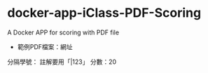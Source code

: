 # docker-app-iClass-PDF-Scoring
A Docker APP for scoring with PDF file

- 範例PDF檔案：網址

分隔學號： 註解要用「|123」
分數：20